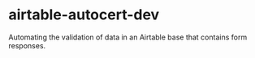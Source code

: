 # airtable-autocert-dev
Automating the validation of data in an Airtable base that contains form responses.
